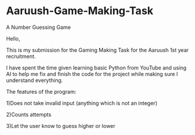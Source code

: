 # Aaruush-Game-Making-Task

A Number Guessing Game

Hello,

This is my submission for the Gaming Making Task for the Aaruush 1st year recruitment.

I have spent the time given learning basic Python from YouTube and using AI to help me fix and finish the code for the project while making sure I understand everything.

The features of the program:

1)Does not take invalid input (anything which is not an integer)

2)Counts attempts

3)Let the user know to guess higher or lower


